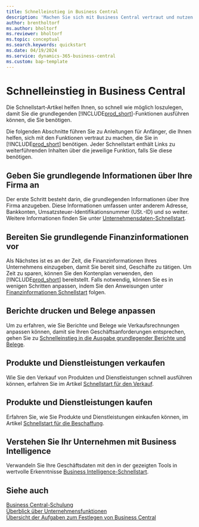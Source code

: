 ```yaml
---
title: Schnelleinstieg in Business Central
description: 'Machen Sie sich mit Business Central vertraut und nutzen Sie die Schnellstart-Artikel und Tipps, die Ihnen beim Ausfüllen der ersten wichtigen Felder helfen.'
author: brentholtorf
ms.author: bholtorf
ms.reviewer: bholtorf
ms.topic: conceptual
ms.search.keywords: quickstart
ms.date: 04/19/2024
ms.service: dynamics-365-business-central
ms.custom: bap-template
---
```


# <a name="business-central-quick-starts"></a>Schnelleinstieg in Business Central

Die Schnellstart-Artikel helfen Ihnen, so schnell wie möglich loszulegen, damit Sie die grundlegenden [!INCLUDE[prod_short](includes/prod_short.md)]-Funktionen ausführen können, die Sie benötigen.

Die folgenden Abschnitte führen Sie zu Anleitungen für Anfänger, die Ihnen helfen, sich mit den Funktionen vertraut zu machen, die Sie in [!INCLUDE[prod_short](includes/prod_short.md)] benötigen. Jeder Schnellstart enthält Links zu weiterführenden Inhalten über die jeweilige Funktion, falls Sie diese benötigen.

## <a name="provide-basic-information-about-your-company"></a>Geben Sie grundlegende Informationen über Ihre Firma an

Der erste Schritt besteht darin, die grundlegenden Informationen über Ihre Firma anzugeben. Diese Informationen umfassen unter anderem Adresse, Bankkonten, Umsatzsteuer-Identifikationsnummer (USt.-ID) und so weiter. Weitere Informationen finden Sie unter [Unternehmensdaten-Schnellstart](quick-start-company-information.md).

## <a name="prepare-basic-financial-information"></a>Bereiten Sie grundlegende Finanzinformationen vor

Als Nächstes ist es an der Zeit, die Finanzinformationen Ihres Unternehmens einzugeben, damit Sie bereit sind, Geschäfte zu tätigen. Um Zeit zu sparen, können Sie den Kontenplan verwenden, den [!INCLUDE[prod_short](includes/prod_short.md)] bereitstellt. Falls notwendig, können Sie es in wenigen Schritten anpassen, indem Sie den Anweisungen unter [Finanzinformationen Schnellstart](quick-start-financial-information.md) folgen.

<!--
## <a name="financial-basics"></a>Financial Basics

Financial Information  
(chart of accounts, but explained for non-accountants)
-->

## <a name="print-reports-and-customize-documents"></a>Berichte drucken und Belege anpassen

Um zu erfahren, wie Sie Berichte und Belege wie Verkaufsrechnungen anpassen können, damit sie Ihren Geschäftsanforderungen entsprechen, gehen Sie zu [Schnelleinstieg in die Ausgabe grundlegender Berichte und Belege](quick-start-reports-and-documents.md).

<!-- Reports and Documents  
(final reports, but also documents - how do I style invoices to work better for me?)
-->

## <a name="sell-products-and-services"></a>Produkte und Dienstleistungen verkaufen

Wie Sie den Verkauf von Produkten und Dienstleistungen schnell ausführen können, erfahren Sie im Artikel [Schnellstart für den Verkauf](quick-start-sell-products-and-services.md).

<!--
(customer, items, things on stock or not, orders versus invoices, get paid on time, etc.)
-->

## <a name="buy-products-and-services"></a>Produkte und Dienstleistungen kaufen

Erfahren Sie, wie Sie Produkte und Dienstleistungen einkaufen können, im Artikel [Schnellstart für die Beschaffung](quick-start-procurement.md).  

<!--
(buy stuff, register in inventory, pay vendor)
-->

## <a name="understand-your-company-with-business-intelligence"></a>Verstehen Sie Ihr Unternehmen mit Business Intelligence

Verwandeln Sie Ihre Geschäftsdaten mit den in der gezeigten Tools in wertvolle Erkenntnisse [Business Intelligence-Schnellstart](quick-start-business-intelligence.md).

<!--
Business Intelligence  
(reports)
-->

## <a name="see-also"></a>Siehe auch

[Business Central-Schulung](/training/dynamics365/business-central?WT.mc_id=dyn365bc_landingpage-docs)  
[Überblick über Unternehmensfunktionen](across-business-functionality.md)  
[Übersicht der Aufgaben zum Festlegen von Business Central](setup.md)  
